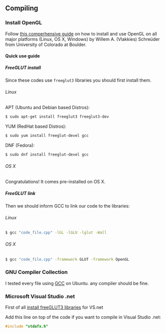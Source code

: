## Compiling
### Install OpenGL
Follow [this comperhensive guide](http://www.prinmath.com/csci5229/misc/install.html) on how to install and use OpenGL on all major platforms (Linux, OS X, Windows) by Willem A. (Vlakkies) Schreüder from University of Colorado at Boulder.
#### Quick use guide
##### FreeGLUT install
Since these codes use `freeglut3` libraries you should first install them. 
###### Linux 
APT (Ubuntu and Debian based Distros):  

```bash
$ sudo apt-get install freeglut3 freeglut3-dev
```

YUM (RedHat based Distros):  

```bash
$ sudo yum install freeglut-devel gcc
```

DNF (Fedora): 
 
```bash
$ sudo dnf install freeglut-devel gcc
```

###### OS X
Congratulations! It comes pre-installed on OS X. 

##### FreeGLUT link
Then we should inform GCC to link our code to the libraries:  
###### Linux

```bash
$ gcc "code_file.cpp" -lGL -lGLU -lglut -Wall
```

###### OS X

```bash
$ gcc "code_file.cpp" -framework GLUT -framework OpenGL
```

### GNU Compiler Collection
I tested every file using [GCC](https://github.com/mohsend/Magnificent-University-Projects/wiki/GNU-Compiler-Collection) on Ubuntu. any compiler should be fine.

### Microsoft Visual Studio .net
First of all [install freeGLUT3 libraries](http://freeglut.sourceforge.net/) for VS.net

Add this line on top of the code if you want to compile in Visual Studio .net:

```c++
#include "stdafx.h"
```
